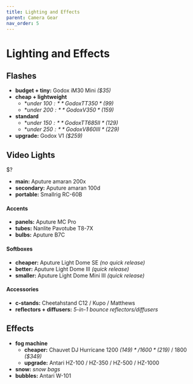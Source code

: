 ```yaml
---
title: Lighting and Effects
parent: Camera Gear
nav_order: 5
---
```

# Lighting and Effects

## Flashes

- **budget + tiny:** Godox iM30 Mini *($35)*
- **cheap + lightweight**
	- **under $100:** Godox TT350 *($99)*
	- **under $200:** Godox V350 *($159)*
- **standard**
	- **under $150:** Godox TT685II *($129)*
	- **under $250:** Godox V860III *($229)*
- **upgrade:** Godox V1 *($259)*

## Video Lights

$?

- **main:** Aputure amaran 200x
- **secondary:** Aputure amaran 100d
- **portable:** Smallrig RC-60B

#### Accents

- **panels:** Aputure MC Pro
- **tubes:** Nanlite Pavotube T8-7X
- **bulbs:** Aputure B7C

#### Softboxes

- **cheaper:** Aputure Light Dome SE *(no quick release)* 
- **better:** Aputure Light Dome III *(quick release)*
- **smaller:** Aputure Light Dome Mini III *(quick release)*

#### Accessories

- **c-stands:** Cheetahstand C12 / Kupo / Matthews
- **reflectors + diffusers:** *5-in-1 bounce reflectors/diffusers*

## Effects

- **fog machine** 
	- **cheaper:** Chauvet DJ Hurricane 1200 *($149)* / 1600 *($219)* / 1800 *($349)*
	- **upgrade:** Antari HZ-100 / HZ-350 / HZ-500 / HZ-1000
- **snow:** *snow bags*
- **bubbles:** Antari W-101
